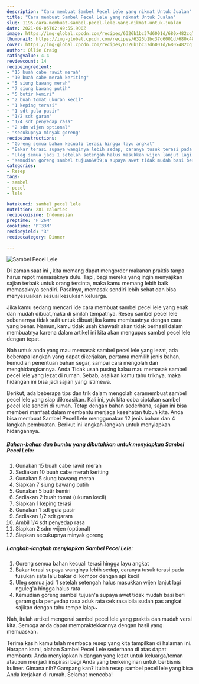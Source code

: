 ```yaml
---
description: "Cara membuat Sambel Pecel Lele yang nikmat Untuk Jualan"
title: "Cara membuat Sambel Pecel Lele yang nikmat Untuk Jualan"
slug: 1195-cara-membuat-sambel-pecel-lele-yang-nikmat-untuk-jualan
date: 2021-06-05T02:49:55.900Z
image: https://img-global.cpcdn.com/recipes/6326b1bc37d6001d/680x482cq70/sambel-pecel-lele-foto-resep-utama.jpg
thumbnail: https://img-global.cpcdn.com/recipes/6326b1bc37d6001d/680x482cq70/sambel-pecel-lele-foto-resep-utama.jpg
cover: https://img-global.cpcdn.com/recipes/6326b1bc37d6001d/680x482cq70/sambel-pecel-lele-foto-resep-utama.jpg
author: Ollie Craig
ratingvalue: 4.4
reviewcount: 14
recipeingredient:
- "15 buah cabe rawit merah"
- "10 buah cabe merah keriting"
- "5 siung bawang merah"
- "7 siung bawang putih"
- "5 butir kemiri"
- "2 buah tomat ukuran kecil"
- "1 keping terasi"
- "1 sdt gula pasir"
- "1/2 sdt garam"
- "1/4 sdt penyedap rasa"
- "2 sdm wijen optional"
- "secukupnya minyak goreng"
recipeinstructions:
- "Goreng semua bahan kecuali terasi hingga layu angkat"
- "Bakar terasi supaya wanginya lebih sedap, caranya tusuk terasi pada tusukan sate lalu bakar di kompor dengan api kecil"
- "Uleg semua jadi 1 setelah setengah halus masukkan wijen lanjut lagi nguleg&#39;a hingga halus rata"
- "Kemudian goreng sambel tujuan&#39;a supaya awet tidak mudah basi beri garam gula penyedap rasa aduk rata cek rasa bila sudah pas angkat sajikan dengan tahu tempe lalap~"
categories:
- Resep
tags:
- sambel
- pecel
- lele

katakunci: sambel pecel lele 
nutrition: 281 calories
recipecuisine: Indonesian
preptime: "PT26M"
cooktime: "PT33M"
recipeyield: "3"
recipecategory: Dinner

---
```



![Sambel Pecel Lele](https://img-global.cpcdn.com/recipes/6326b1bc37d6001d/680x482cq70/sambel-pecel-lele-foto-resep-utama.jpg)

Di zaman  saat ini , kita memang dapat mengorder makanan praktis tanpa harus repot memasaknya dulu. Tapi, bagi mereka yang ingin menyajikan sajian terbaik untuk orang tercinta, maka kamu memang lebih baik memasaknya sendiri. Pasalnya, memasak sendiri lebih sehat dan bisa menyesuaikan sesuai kesukaan keluarga.

Jika kamu sedang mencari ide cara membuat sambel pecel lele yang enak dan mudah dibuat,maka di sinilah tempatnya. Resep sambel pecel lele  sebenarnya tidak sulit untuk dibuat jika kamu membuatnya dengan cara yang benar. Namun, kamu tidak usah khawatir akan tidak berhasil dalam membuatnya 
karena dalam artikel ini kita akan mengupas sambel pecel lele dengan tepat.  



Nah untuk anda yang mau memasak sambel pecel lele yang lezat, ada beberapa langkah yang dapat dikerjakan, pertama memilih jenis bahan, kemudian penentuan bahan segar, sampai cara mengolah dan menghidangkannya. Anda Tidak usah pusing kalau mau memasak sambel pecel lele yang lezat di rumah. Sebab, asalkan kamu  tahu triknya, maka hidangan ini bisa jadi sajian yang istimewa.

Berikut, ada beberapa tips dan trik dalam mengolah caramembuat sambel pecel lele yang siap dikreasikan. Kali ini, yuk kita coba ciptakan sambel pecel lele sendiri di rumah. Tetap dengan bahan sederhana, sajian ini bisa memberi manfaat dalam membantu menjaga kesehatan tubuh kita. Anda bisa membuat Sambel Pecel Lele menggunakan 12 jenis bahan dan 4 langkah pembuatan. Berikut ini langkah-langkah untuk menyiapkan hidangannya.

<!--inarticleads1-->

##### Bahan-bahan dan bumbu yang dibutuhkan untuk menyiapkan Sambel Pecel Lele:

1. Gunakan 15 buah cabe rawit merah
1. Sediakan 10 buah cabe merah keriting
1. Gunakan 5 siung bawang merah
1. Siapkan 7 siung bawang putih
1. Gunakan 5 butir kemiri
1. Sediakan 2 buah tomat (ukuran kecil)
1. Siapkan 1 keping terasi
1. Gunakan 1 sdt gula pasir
1. Sediakan 1/2 sdt garam
1. Ambil 1/4 sdt penyedap rasa
1. Siapkan 2 sdm wijen (optional)
1. Siapkan secukupnya minyak goreng




<!--inarticleads2-->

##### Langkah-langkah menyiapkan Sambel Pecel Lele:

1. Goreng semua bahan kecuali terasi hingga layu angkat
1. Bakar terasi supaya wanginya lebih sedap, caranya tusuk terasi pada tusukan sate lalu bakar di kompor dengan api kecil
1. Uleg semua jadi 1 setelah setengah halus masukkan wijen lanjut lagi nguleg&#39;a hingga halus rata
1. Kemudian goreng sambel tujuan&#39;a supaya awet tidak mudah basi beri garam gula penyedap rasa aduk rata cek rasa bila sudah pas angkat sajikan dengan tahu tempe lalap~




Nah, itulah artikel mengenai  sambel pecel lele  yang praktis dan mudah versi kita. Semoga anda dapat mempraktekkannya dengan hasil yang memuaskan. 

Terima kasih kamu telah membaca resep yang kita tampilkan di halaman ini. Harapan kami, olahan  Sambel Pecel Lele sederhana di atas dapat membantu Anda menyiapkan hidangan yang lezat untuk keluarga/teman ataupun menjadi inspirasi bagi Anda yang berkeinginan untuk berbisnis kuliner. Gimana nih? Gampang kan? Itulah resep sambel pecel lele yang bisa Anda kerjakan di rumah. Selamat mencoba!

